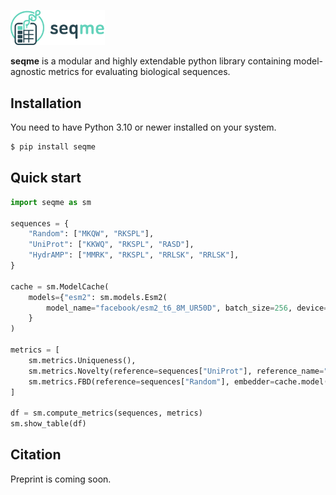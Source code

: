<p align="left">
    <img src="docs/_static/logo_title.svg" alt="seqme logo" width="30%">
</p>

**seqme** is a modular and highly extendable python library containing model-agnostic metrics for evaluating biological sequences.

## Installation

You need to have Python 3.10 or newer installed on your system.

```bash
$ pip install seqme
```

## Quick start

```python
import seqme as sm

sequences = {
    "Random": ["MKQW", "RKSPL"],
    "UniProt": ["KKWQ", "RKSPL", "RASD"],
    "HydrAMP": ["MMRK", "RKSPL", "RRLSK", "RRLSK"],
}

cache = sm.ModelCache(
    models={"esm2": sm.models.Esm2(
        model_name="facebook/esm2_t6_8M_UR50D", batch_size=256, device="cpu")
    }
)

metrics = [
    sm.metrics.Uniqueness(),
    sm.metrics.Novelty(reference=sequences["UniProt"], reference_name="UniProt"),
    sm.metrics.FBD(reference=sequences["Random"], embedder=cache.model("esm2")),
]

df = sm.compute_metrics(sequences, metrics)
sm.show_table(df)
```

## Citation

Preprint is coming soon.
